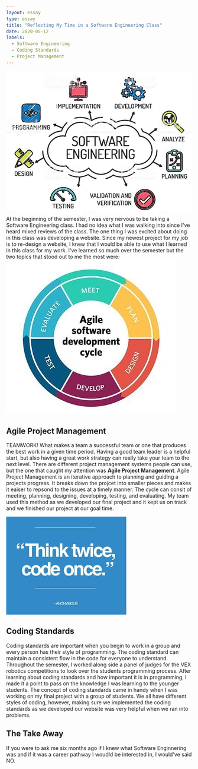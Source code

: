 ```yaml
---
layout: essay
type: essay
title: "Reflecting My Time in a Software Engineering Class"
date: 2020-05-12
labels:
  - Software Engineering
  - Coding Standards 
  - Project Management
---
```


<img class="ui medium left floated rounded image" src="../images/SoftwareEngineering.jpg">
At the beginning of the semester, I was very nervous to be taking a Software Engineering class. I had no idea what I was walking into since I've heard mixed reviews of the class. The one thing I was excited about doing in this class was developing a website. Since my newest project for my job is to re-design a website, I knew that I would be able to use what I learned in this class for my work. I've learned so much over the semester but the two topics that stood out to me the most were:

<img class="ui tiny left circular floated image" src="../images/AgileDevelopment.jpg">

## Agile Project Management
TEAMWORK! What makes a team a successful team or one that produces the best work in a given time period. Having a good team leader is a helpful start, but also having a great work strategy can really take your team to the next level. There are different project management systems people can use, but the one that caught my attention was **Agile Project Management**. Agile Project Management is an iterative approach to planning and guiding a projects progress. It breaks down the projcet into smaller pieces and makes it eaiser to repsond to the issues at a timely manner. The cycle can consit of meeting, planning, designing, developing, testing, and evaluating. My team used this method as we developed our final project and it kept us on track and we finished our project at our goal time.  

<img class="ui tiny left circular floated image" src="../images/CodeSttandard.jpg">

## Coding Standards
Coding standards are important when you begin to work in a group and every person has their style of programming. The coding standard can maintain a consistent flow in the code for everyone to understand. Throughout the semester, I worked along side a panel of judges for the VEX robotics competitions to look over the students programming process. After learning about coding standards and how important it is in programming, I made it a point to pass on the knowledge I was learning to the younger students. The concept of coding standards came in handy when I was working on my final project with a group of students. We all have different styles of coding, however, making sure we implemented the coding standards as we developed our website was very helpful when we ran into problems. 

## The Take Away 
If you were to ask me six months ago if I knew what Software Enginnering was and if it was a career pathway I woudld be interested in, I would've said NO. 
